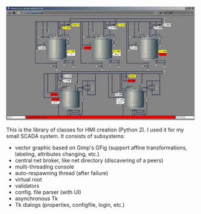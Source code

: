 ![screenshot of SCADA based on pybase](hmi2.jpg)

This is the library of classes for HMI creation (Python 2). I used it for my small SCADA system.
It consists of subsystems:

- vector graphic based on Gimp's GFig (support affine transformations, labeling, attributes changing, etc.)
- central net broker, like net directory (discavering of a peers)
- multi-threading console
- auto-respawning thread (after failure)
- virtual root
- validators
- config. file parser (with UI)
- asynchronous Tk
- Tk dialogs (properties, configfile, login, etc.)
